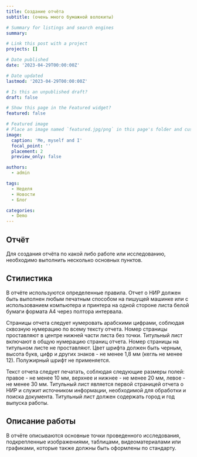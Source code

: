 ```yaml
---
title: Создание отчёта
subtitle: (очень много бумажной волокиты)

# Summary for listings and search engines
summary: 

# Link this post with a project
projects: []

# Date published
date: '2023-04-29T00:00:00Z'

# Date updated
lastmod: '2023-04-29T00:00:00Z'

# Is this an unpublished draft?
draft: false

# Show this page in the Featured widget?
featured: false

# Featured image
# Place an image named `featured.jpg/png` in this page's folder and customize its options here.
image:
  caption: 'Me, myself and I'
  focal_point: ''
  placement: 2
  preview_only: false

authors:
  - admin

tags:
  - Неделя
  - Новости
  - Блог

categories:
  - Demo
---
```


## Отчёт

Для создания отчёта по какой либо работе или исследованию, необходимо выполнить несколько основных пунктов.

## Стилистика

В отчёте используются определенные правила. Отчет о НИР должен быть выполнен любым печатным способом на пишущей машинке или с использованием компьютера и принтера на одной стороне листа белой бумаги формата А4 через полтора интервала.

Страницы отчета следует нумеровать арабскими цифрами, соблюдая сквозную нумерацию по всему тексту отчета. Номер страницы проставляют в центре нижней части листа без точки. Титульный лист включают в общую нумерацию страниц отчета. Номер страницы на титульном листе не проставляют. Цвет шрифта должен быть черным, высота букв, цифр и других знаков - не менее 1,8 мм (кегль не менее 12). Полужирный шрифт не применяется.

Текст отчета следует печатать, соблюдая следующие размеры полей: правое - не менее 10 мм, верхнее и нижнее - не менее 20 мм, левое - не менее 30 мм. Титульный лист является первой страницей отчета о НИР и служит источником информации, необходимой для обработки и поиска документа. Титульный лист должен содержать город и год выпуска работы.

## Описание работы

В отчёте описываются основные точки проведенного исследования, подкрепленные изображениями, таблицами, видеоматериалами или графиками, которые также должны быть оформлены по стандарту.
